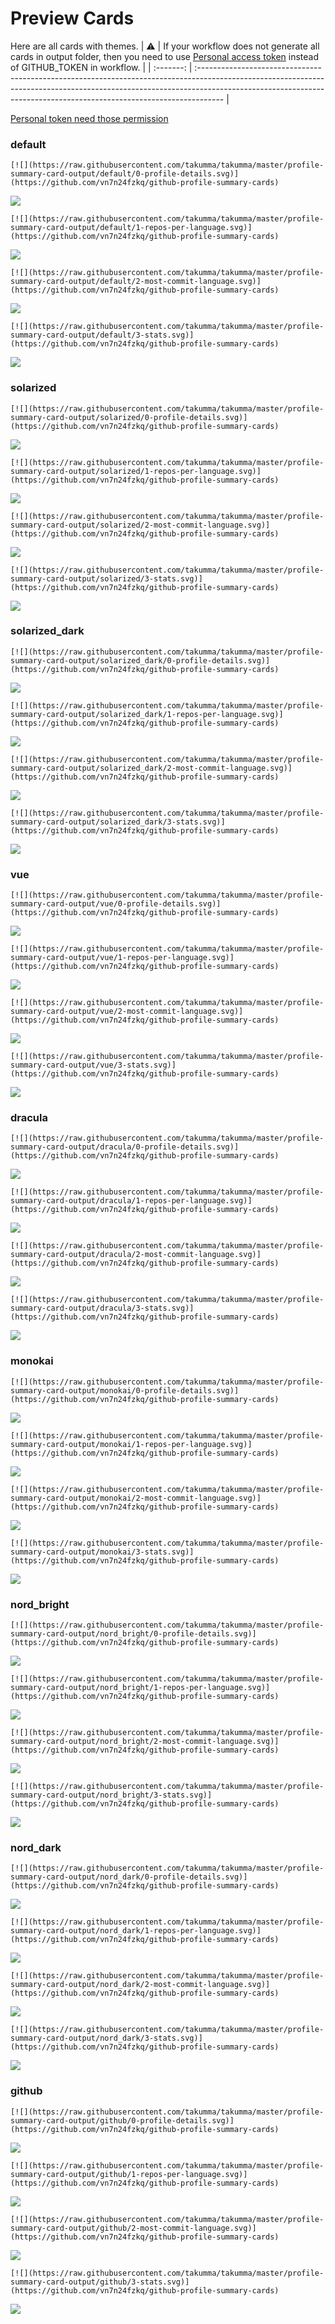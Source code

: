 
# Preview Cards

Here are all cards with themes.
| :warning: | If your workflow does not generate all cards in output folder, then you need to use [Personal access token](https://docs.github.com/en/actions/configuring-and-managing-workflows/creating-and-storing-encrypted-secrets) instead of GITHUB_TOKEN in workflow. |
| :-------: | :------------------------------------------------------------------------------------------------------------------------------------------------------------------------------------------------------------------------------------------------ |

[Personal token need those permission](https://github.com/vn7n24fzkq/github-profile-summary-cards/wiki/Personal-access-token-permissions)


### default


```
[![](https://raw.githubusercontent.com/takumma/takumma/master/profile-summary-card-output/default/0-profile-details.svg)](https://github.com/vn7n24fzkq/github-profile-summary-cards)
```
![](https://raw.githubusercontent.com/takumma/takumma/master/profile-summary-card-output/default/0-profile-details.svg)


```
[![](https://raw.githubusercontent.com/takumma/takumma/master/profile-summary-card-output/default/1-repos-per-language.svg)](https://github.com/vn7n24fzkq/github-profile-summary-cards)
```
![](https://raw.githubusercontent.com/takumma/takumma/master/profile-summary-card-output/default/1-repos-per-language.svg)


```
[![](https://raw.githubusercontent.com/takumma/takumma/master/profile-summary-card-output/default/2-most-commit-language.svg)](https://github.com/vn7n24fzkq/github-profile-summary-cards)
```
![](https://raw.githubusercontent.com/takumma/takumma/master/profile-summary-card-output/default/2-most-commit-language.svg)


```
[![](https://raw.githubusercontent.com/takumma/takumma/master/profile-summary-card-output/default/3-stats.svg)](https://github.com/vn7n24fzkq/github-profile-summary-cards)
```
![](https://raw.githubusercontent.com/takumma/takumma/master/profile-summary-card-output/default/3-stats.svg)


### solarized


```
[![](https://raw.githubusercontent.com/takumma/takumma/master/profile-summary-card-output/solarized/0-profile-details.svg)](https://github.com/vn7n24fzkq/github-profile-summary-cards)
```
![](https://raw.githubusercontent.com/takumma/takumma/master/profile-summary-card-output/solarized/0-profile-details.svg)


```
[![](https://raw.githubusercontent.com/takumma/takumma/master/profile-summary-card-output/solarized/1-repos-per-language.svg)](https://github.com/vn7n24fzkq/github-profile-summary-cards)
```
![](https://raw.githubusercontent.com/takumma/takumma/master/profile-summary-card-output/solarized/1-repos-per-language.svg)


```
[![](https://raw.githubusercontent.com/takumma/takumma/master/profile-summary-card-output/solarized/2-most-commit-language.svg)](https://github.com/vn7n24fzkq/github-profile-summary-cards)
```
![](https://raw.githubusercontent.com/takumma/takumma/master/profile-summary-card-output/solarized/2-most-commit-language.svg)


```
[![](https://raw.githubusercontent.com/takumma/takumma/master/profile-summary-card-output/solarized/3-stats.svg)](https://github.com/vn7n24fzkq/github-profile-summary-cards)
```
![](https://raw.githubusercontent.com/takumma/takumma/master/profile-summary-card-output/solarized/3-stats.svg)


### solarized_dark


```
[![](https://raw.githubusercontent.com/takumma/takumma/master/profile-summary-card-output/solarized_dark/0-profile-details.svg)](https://github.com/vn7n24fzkq/github-profile-summary-cards)
```
![](https://raw.githubusercontent.com/takumma/takumma/master/profile-summary-card-output/solarized_dark/0-profile-details.svg)


```
[![](https://raw.githubusercontent.com/takumma/takumma/master/profile-summary-card-output/solarized_dark/1-repos-per-language.svg)](https://github.com/vn7n24fzkq/github-profile-summary-cards)
```
![](https://raw.githubusercontent.com/takumma/takumma/master/profile-summary-card-output/solarized_dark/1-repos-per-language.svg)


```
[![](https://raw.githubusercontent.com/takumma/takumma/master/profile-summary-card-output/solarized_dark/2-most-commit-language.svg)](https://github.com/vn7n24fzkq/github-profile-summary-cards)
```
![](https://raw.githubusercontent.com/takumma/takumma/master/profile-summary-card-output/solarized_dark/2-most-commit-language.svg)


```
[![](https://raw.githubusercontent.com/takumma/takumma/master/profile-summary-card-output/solarized_dark/3-stats.svg)](https://github.com/vn7n24fzkq/github-profile-summary-cards)
```
![](https://raw.githubusercontent.com/takumma/takumma/master/profile-summary-card-output/solarized_dark/3-stats.svg)


### vue


```
[![](https://raw.githubusercontent.com/takumma/takumma/master/profile-summary-card-output/vue/0-profile-details.svg)](https://github.com/vn7n24fzkq/github-profile-summary-cards)
```
![](https://raw.githubusercontent.com/takumma/takumma/master/profile-summary-card-output/vue/0-profile-details.svg)


```
[![](https://raw.githubusercontent.com/takumma/takumma/master/profile-summary-card-output/vue/1-repos-per-language.svg)](https://github.com/vn7n24fzkq/github-profile-summary-cards)
```
![](https://raw.githubusercontent.com/takumma/takumma/master/profile-summary-card-output/vue/1-repos-per-language.svg)


```
[![](https://raw.githubusercontent.com/takumma/takumma/master/profile-summary-card-output/vue/2-most-commit-language.svg)](https://github.com/vn7n24fzkq/github-profile-summary-cards)
```
![](https://raw.githubusercontent.com/takumma/takumma/master/profile-summary-card-output/vue/2-most-commit-language.svg)


```
[![](https://raw.githubusercontent.com/takumma/takumma/master/profile-summary-card-output/vue/3-stats.svg)](https://github.com/vn7n24fzkq/github-profile-summary-cards)
```
![](https://raw.githubusercontent.com/takumma/takumma/master/profile-summary-card-output/vue/3-stats.svg)


### dracula


```
[![](https://raw.githubusercontent.com/takumma/takumma/master/profile-summary-card-output/dracula/0-profile-details.svg)](https://github.com/vn7n24fzkq/github-profile-summary-cards)
```
![](https://raw.githubusercontent.com/takumma/takumma/master/profile-summary-card-output/dracula/0-profile-details.svg)


```
[![](https://raw.githubusercontent.com/takumma/takumma/master/profile-summary-card-output/dracula/1-repos-per-language.svg)](https://github.com/vn7n24fzkq/github-profile-summary-cards)
```
![](https://raw.githubusercontent.com/takumma/takumma/master/profile-summary-card-output/dracula/1-repos-per-language.svg)


```
[![](https://raw.githubusercontent.com/takumma/takumma/master/profile-summary-card-output/dracula/2-most-commit-language.svg)](https://github.com/vn7n24fzkq/github-profile-summary-cards)
```
![](https://raw.githubusercontent.com/takumma/takumma/master/profile-summary-card-output/dracula/2-most-commit-language.svg)


```
[![](https://raw.githubusercontent.com/takumma/takumma/master/profile-summary-card-output/dracula/3-stats.svg)](https://github.com/vn7n24fzkq/github-profile-summary-cards)
```
![](https://raw.githubusercontent.com/takumma/takumma/master/profile-summary-card-output/dracula/3-stats.svg)


### monokai


```
[![](https://raw.githubusercontent.com/takumma/takumma/master/profile-summary-card-output/monokai/0-profile-details.svg)](https://github.com/vn7n24fzkq/github-profile-summary-cards)
```
![](https://raw.githubusercontent.com/takumma/takumma/master/profile-summary-card-output/monokai/0-profile-details.svg)


```
[![](https://raw.githubusercontent.com/takumma/takumma/master/profile-summary-card-output/monokai/1-repos-per-language.svg)](https://github.com/vn7n24fzkq/github-profile-summary-cards)
```
![](https://raw.githubusercontent.com/takumma/takumma/master/profile-summary-card-output/monokai/1-repos-per-language.svg)


```
[![](https://raw.githubusercontent.com/takumma/takumma/master/profile-summary-card-output/monokai/2-most-commit-language.svg)](https://github.com/vn7n24fzkq/github-profile-summary-cards)
```
![](https://raw.githubusercontent.com/takumma/takumma/master/profile-summary-card-output/monokai/2-most-commit-language.svg)


```
[![](https://raw.githubusercontent.com/takumma/takumma/master/profile-summary-card-output/monokai/3-stats.svg)](https://github.com/vn7n24fzkq/github-profile-summary-cards)
```
![](https://raw.githubusercontent.com/takumma/takumma/master/profile-summary-card-output/monokai/3-stats.svg)


### nord_bright


```
[![](https://raw.githubusercontent.com/takumma/takumma/master/profile-summary-card-output/nord_bright/0-profile-details.svg)](https://github.com/vn7n24fzkq/github-profile-summary-cards)
```
![](https://raw.githubusercontent.com/takumma/takumma/master/profile-summary-card-output/nord_bright/0-profile-details.svg)


```
[![](https://raw.githubusercontent.com/takumma/takumma/master/profile-summary-card-output/nord_bright/1-repos-per-language.svg)](https://github.com/vn7n24fzkq/github-profile-summary-cards)
```
![](https://raw.githubusercontent.com/takumma/takumma/master/profile-summary-card-output/nord_bright/1-repos-per-language.svg)


```
[![](https://raw.githubusercontent.com/takumma/takumma/master/profile-summary-card-output/nord_bright/2-most-commit-language.svg)](https://github.com/vn7n24fzkq/github-profile-summary-cards)
```
![](https://raw.githubusercontent.com/takumma/takumma/master/profile-summary-card-output/nord_bright/2-most-commit-language.svg)


```
[![](https://raw.githubusercontent.com/takumma/takumma/master/profile-summary-card-output/nord_bright/3-stats.svg)](https://github.com/vn7n24fzkq/github-profile-summary-cards)
```
![](https://raw.githubusercontent.com/takumma/takumma/master/profile-summary-card-output/nord_bright/3-stats.svg)


### nord_dark


```
[![](https://raw.githubusercontent.com/takumma/takumma/master/profile-summary-card-output/nord_dark/0-profile-details.svg)](https://github.com/vn7n24fzkq/github-profile-summary-cards)
```
![](https://raw.githubusercontent.com/takumma/takumma/master/profile-summary-card-output/nord_dark/0-profile-details.svg)


```
[![](https://raw.githubusercontent.com/takumma/takumma/master/profile-summary-card-output/nord_dark/1-repos-per-language.svg)](https://github.com/vn7n24fzkq/github-profile-summary-cards)
```
![](https://raw.githubusercontent.com/takumma/takumma/master/profile-summary-card-output/nord_dark/1-repos-per-language.svg)


```
[![](https://raw.githubusercontent.com/takumma/takumma/master/profile-summary-card-output/nord_dark/2-most-commit-language.svg)](https://github.com/vn7n24fzkq/github-profile-summary-cards)
```
![](https://raw.githubusercontent.com/takumma/takumma/master/profile-summary-card-output/nord_dark/2-most-commit-language.svg)


```
[![](https://raw.githubusercontent.com/takumma/takumma/master/profile-summary-card-output/nord_dark/3-stats.svg)](https://github.com/vn7n24fzkq/github-profile-summary-cards)
```
![](https://raw.githubusercontent.com/takumma/takumma/master/profile-summary-card-output/nord_dark/3-stats.svg)


### github


```
[![](https://raw.githubusercontent.com/takumma/takumma/master/profile-summary-card-output/github/0-profile-details.svg)](https://github.com/vn7n24fzkq/github-profile-summary-cards)
```
![](https://raw.githubusercontent.com/takumma/takumma/master/profile-summary-card-output/github/0-profile-details.svg)


```
[![](https://raw.githubusercontent.com/takumma/takumma/master/profile-summary-card-output/github/1-repos-per-language.svg)](https://github.com/vn7n24fzkq/github-profile-summary-cards)
```
![](https://raw.githubusercontent.com/takumma/takumma/master/profile-summary-card-output/github/1-repos-per-language.svg)


```
[![](https://raw.githubusercontent.com/takumma/takumma/master/profile-summary-card-output/github/2-most-commit-language.svg)](https://github.com/vn7n24fzkq/github-profile-summary-cards)
```
![](https://raw.githubusercontent.com/takumma/takumma/master/profile-summary-card-output/github/2-most-commit-language.svg)


```
[![](https://raw.githubusercontent.com/takumma/takumma/master/profile-summary-card-output/github/3-stats.svg)](https://github.com/vn7n24fzkq/github-profile-summary-cards)
```
![](https://raw.githubusercontent.com/takumma/takumma/master/profile-summary-card-output/github/3-stats.svg)

